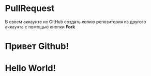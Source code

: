 # PullRequest
В своем аккаунте не GitHub создать копию репозитория из другого аккаунта с помощью кнопки **Fork**

# Привет Github!

# Hello World!